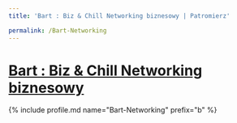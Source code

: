 ```yaml
---
title: 'Bart : Biz & Chill Networking biznesowy | Patromierz'

permalink: /Bart-Networking
---
```


# [Bart : Biz & Chill Networking biznesowy](https://patronite.pl/Bart-Networking)

{% include profile.md name="Bart-Networking" prefix="b" %}
